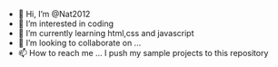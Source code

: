 - 👋 Hi, I’m @Nat2012
- 👀 I’m interested in coding
- 🌱 I’m currently learning html,css and javascript
- 💞️ I’m looking to collaborate on ...
- 📫 How to reach me ...
I push my sample projects to this repository
<!---
Nat2012/Nat2012 is a ✨ special ✨ repository because its `README.md` (this file) appears on your GitHub profile.
You can click the Preview link to take a look at your changes.
--->
